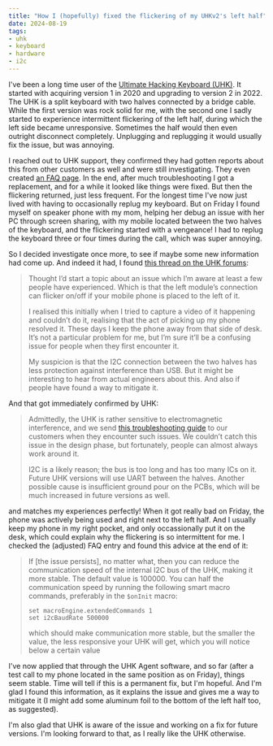 ```yaml
---
title: "How I (hopefully) fixed the flickering of my UHKv2's left half"
date: 2024-08-19
tags:
- uhk
- keyboard
- hardware
- i2c
---
```


I've been a long time user of the [Ultimate Hacking Keyboard (UHK)](https://ultimatehackingkeyboard.com/). It started with acquiring version 1 in 2020 and upgrading to version 2 in 2022. The UHK is a split keyboard with two halves connected by a bridge cable. While the first version was rock solid for me, with the second one I sadly started to experience intermittent flickering of the left half, during which the left side became unresponsive. Sometimes the half would then even outright disconnect completely. Unplugging and replugging it would usually fix the issue, but was annoying.

I reached out to UHK support, they confirmed they had gotten reports about this from other customers as well and were still investigating. They even created [an FAQ page](https://ultimatehackingkeyboard.com/repair/fixing-misbehaving-keys). In the end, after much troubleshooting I got a replacement, and for a while it looked like things were fixed. But then the flickering returned, just less frequent. For the longest time I've now just lived with having to occasionally replug my keyboard. But on Friday I found myself on speaker phone with my mom, helping her debug an issue with her PC through screen sharing, with my mobile located between the two halves of the keyboard, and the flickering started with a vengeance! I had to replug the keyboard three or four times during the call, which was super annoying. 

So I decided investigate once more, to see if maybe some new information had come up. And indeed it had, I found [this thread on the UHK forums](https://forum.ultimatehackingkeyboard.com/t/left-module-flickering-with-mobile-phone/152): 

> Thought I’d start a topic about an issue which I’m aware at least a few people have experienced. Which is that the left module’s connection can flicker on/off if your mobile phone is placed to the left of it.
> 
> I realised this initially when I tried to capture a video of it happening and couldn’t do it, realising that the act of picking up my phone resolved it. These days I keep the phone away from that side of desk. It’s not a particular problem for me, but I’m sure it’ll be a confusing issue for people when they first encounter it.
> 
> My suspicion is that the I2C connection between the two halves has less protection against interference than USB. But it might be interesting to hear from actual engineers about this. And also if people have found a way to mitigate it.

And that got immediately confirmed by UHK:

> Admittedly, the UHK is rather sensitive to electromagnetic interference, and we send [this troubleshooting guide](https://ultimatehackingkeyboard.com/repair/fixing-misbehaving-keys) to our customers when they encounter such issues. We couldn’t catch this issue in the design phase, but fortunately, people can almost always work around it.
> 
> I2C is a likely reason; the bus is too long and has too many ICs on it. Future UHK versions will use UART between the halves. Another possible cause is insufficient ground pour on the PCBs, which will be much increased in future versions as well.

and matches my experiences perfectly! When it got really bad on Friday, the phone was actively being used and right next to the left half. And I usually keep my phone in my right pocket, and only occassionally put it on the desk, which could explain why the flickering is so intermittent for me. I checked the (adjusted) FAQ entry and found this advice at the end of it:

> If [the issue persists], no matter what, then you can reduce the communication speed of the internal I2C bus of the UHK, making it more stable. The default value is 100000. You can half the communication speed by running the following smart macro commands, preferably in the `$onInit` macro:
>
> ```
> set macroEngine.extendedCommands 1
> set i2cBaudRate 500000
> ```
> 
> which should make communication more stable, but the smaller the value, the less responsive your UHK will get, which you will notice below a certain value

I've now applied that through the UHK Agent software, and so far (after a test call to my phone located in the same position as on Friday), things seem stable. Time will tell if this is a permanent fix, but I'm hopeful. And I'm glad I found this information, as it explains the issue and gives me a way to mitigate it (I might add some aluminum foil to the bottom of the left half too, as suggested). 

I'm also glad that UHK is aware of the issue and working on a fix for future versions. I'm looking forward to that, as I really like the UHK otherwise. 
